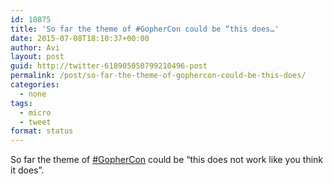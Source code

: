 ```yaml
---
id: 10875
title: 'So far the theme of #GopherCon could be “this does…'
date: 2015-07-08T18:10:37+00:00
author: Avi
layout: post
guid: http://twitter-618905050799210496-post
permalink: /post/so-far-the-theme-of-gophercon-could-be-this-does/
categories:
  - none
tags:
  - micro
  - tweet
format: status
---
```

So far the theme of [#GopherCon](http://twitter.com/search?q=%23GopherCon) could be “this does not work like you think it does”.